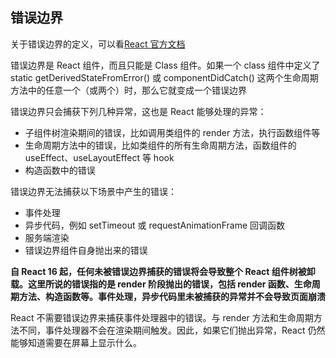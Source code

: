 ## 错误边界

关于错误边界的定义，可以看[React 官方文档](https://reactjs.org/docs/error-boundaries.html)

错误边界是 React 组件，而且只能是 Class 组件。如果一个 class 组件中定义了 static getDerivedStateFromError() 或 componentDidCatch() 这两个生命周期方法中的任意一个（或两个）时，那么它就变成一个错误边界

错误边界只会捕获下列几种异常，这也是 React 能够处理的异常：

- 子组件树渲染期间的错误，比如调用类组件的 render 方法，执行函数组件等
- 生命周期方法中的错误，比如类组件的所有生命周期方法，函数组件的 useEffect、useLayoutEffect 等 hook
- 构造函数中的错误

错误边界无法捕获以下场景中产生的错误：

- 事件处理
- 异步代码，例如 setTimeout 或 requestAnimationFrame 回调函数
- 服务端渲染
- 错误边界组件自身抛出来的错误

**自 React 16 起，任何未被错误边界捕获的错误将会导致整个 React 组件树被卸载。这里所说的错误指的是 render 阶段抛出的错误，包括 render 函数、生命周期方法、构造函数等。事件处理，异步代码里未被捕获的异常并不会导致页面崩溃**

React 不需要错误边界来捕获事件处理器中的错误。与 render 方法和生命周期方法不同，事件处理器不会在渲染期间触发。因此，如果它们抛出异常，React 仍然能够知道需要在屏幕上显示什么。
